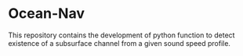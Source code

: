 # Ocean-Nav
This repository contains the development of python function to detect existence of a subsurface channel from a given sound speed profile. 

